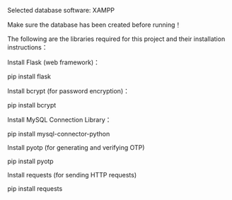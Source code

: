 Selected database software: XAMPP

Make sure the database has been created before running！

The following are the libraries required for this project and their installation instructions：

Install Flask (web framework)：

pip install flask

Install bcrypt (for password encryption)：

pip install bcrypt

Install MySQL Connection Library：

pip install mysql-connector-python

Install pyotp (for generating and verifying OTP)

pip install pyotp

Install requests (for sending HTTP requests)

pip install requests
